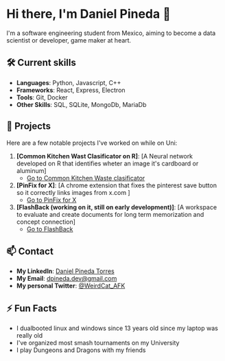 # Hi there, I'm Daniel Pineda 👋


I'm a software engineering student from Mexico, aiming to become a data scientist or developer, game maker at heart.
## 🛠️ Current skills

- **Languages**: Python, Javascript, C++
- **Frameworks**: React, Express, Electron
- **Tools**: Git, Docker
- **Other Skills**: SQL, SQLite, MongoDb, MariaDb

## 🌟 Projects

Here are a few notable projects I've worked on while on Uni:

1. **[Common Kitchen Wast Clasificator on R]**: [A Neural network developed on R that identifies wheter an image it's cardboard or aluminum]
   - [Go to Common Kitchen Waste clasificator](https://github.com/WeirdCatAFK/R_commonKitchenWasteClasificator)
2. **[PinFix for X]**: [A chrome extension that fixes the pinterest save button so it correctly links images from x.com ]
   - [Go to PinFix for X](https://github.com/WeirdCatAFK/PinFix)
3. **[FlashBack (working on it, still on early development)]**: [A workspace to evaluate and create documents for long term memorization and concept connection]
   - [Go to FlashBack](https://github.com/WeirdCatAFK/Flashback)

## 📫 Contact
- **My LinkedIn**: [Daniel Pineda Torres](https://www.linkedin.com/in/daniel-pineda-torres-64a5a4314/)
- **My Email**: dpineda.dev@gmail.com
- **My personal Twitter**: [@WeirdCat_AFK](https://x.com/WeirdCat_AFK)

## ⚡ Fun Facts

- I dualbooted linux and windows since 13 years old since my laptop was really old
- I've organized most smash tournaments on my University
- I play Dungeons and Dragons with my friends

